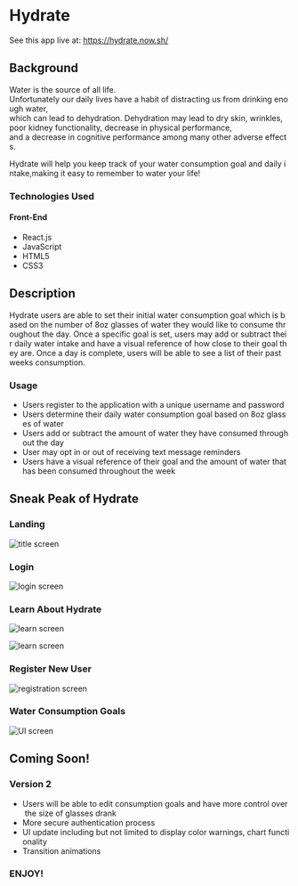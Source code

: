 # Hydrate

See this app live at: https://hydrate.now.sh/

## Background

Water is the source of all life. Unfortunately our daily lives have a habit of distracting us from drinking enough water, which can lead to dehydration. Dehydration may lead to dry skin, wrinkles, poor kidney functionality, decrease in physical performance, and a decrease in cognitive performance among many other adverse effects. 

Hydrate will help you keep track of your water consumption goal and daily intake,making it easy to remember to water your life!

### Technologies Used

#### Front-End
- React.js
- JavaScript
- HTML5
- CSS3

## Description 

Hydrate users are able to set their initial water consumption goal which is based on the number of 8oz glasses of water they would like to consume throughout the day. Once a specific goal is set, users may add or subtract their daily water intake and have a visual reference of how close to their goal they are. Once a day is complete, users will be able to see a list of their past weeks consumption.

### Usage

- Users register to the application with a unique username and password
- Users determine their daily water consumption goal based on 8oz glasses of water
- Users add or subtract the amount of water they have consumed throughout the day
- User may opt in or out of receiving text message reminders
- Users have a visual reference of their goal and the amount of water that has been consumed throughout the week

## Sneak Peak of Hydrate

### Landing

![title screen](https://lh3.googleusercontent.com/0yRfSTHBG9lPhZBonlGMuXvVlHrFWvvOYPrR0DTrOyEVOmbOvPW_0pajiwpD4vUIwHj6wViyEHUlbQ71xu-YYyReVUXY0jeENNX-9L9iXwmhS9br9XFKT-EMT22PKmQON7Gcc4WdBXD11QsJU1vcqaBiPl55V13SAYfBasWSsJIbytFf8NZcxj7YYuOGooTqblNtrkZjWeKP_oQ_5OSl0p0iPRpNg6L0KPWuypI7kOFVj7fJc1XIQ775ExzstgpBaoYd9X3d5mdRsRpQff3arecZ7fkvDUr8mXIIQRcks1jtP3PP0g_7qvv1x16FblMsNOT56Ar9YUFuyeo3jtb4oc8qUWyxc5qPMung8T9Qytq8PmLwPT532oeaq1b0mGok35y7VdTyhoyrpV7IffG8VY0axMFnobC-FDbWcS8eRcRFHh4rj09VQFWViV7leA6PI01JZc8IGOPD2Gwrl74K4uLSemBB73WzLVVYpreFv8TOn3l4mB7Ppi7X8DttonMn5-15IZqhuROVm4LJmzbGRh7R9fJRMM3CFbrbU0WqEYV1VobhAV8XUoJMzyff5KG5-Jwjw6zz3kvMRsKUPe7RdB08CcS3hJKVzip47ntbtJheAFdzZBeWwiDQ9_H9zN05lSIIcQI8M3gyMGakSfRl6oEHBwECm45X4__CBCAs-V9XIm2yJ2tjsZIxS5xCVNQ04ZWK1tNfrApPtKWK97XzBYHpd1cdbceKvUfvUjsny9COnCQe=w419-h853-no)

### Login

![login screen](https://lh3.googleusercontent.com/ZKImgPZsl7Xq7Vozp8z1MFYlY9IJCYIzraqe84ABmRlLrYNlvCHBKRSp3HwOyrgFGoUJaHBDk-yeezeqV550NmjFwTQQCPoyjApt7bbfZobJdBMzwRyte-G35ulwP9a5JRSgaLkJX8cnWt0fAgxKNOsCQkz_DACRW2_L0NTt-y3gJlqVsOSlPGjUg6YXs__gvlztP94hBCYqLZn8-inY1orXPb8tqpTCNomd6F7cDFjhtPldBl9KmlTWmr3DMhpfyvDHjk_vsnfhE3Z4rt4NLvaeecS13kxxYo-WO8HGsFBLNEM2sP3Uq8jGzsfbLkH1WSjqBxXB5acR9NMflEsMCQg9CcsEa0VbmTaLjtnAbrHdpOT0uVRs55JJuJwR51l54VWwxze36H92DUW__TYRfTATiDgwmP4YQcUKU0D7IxYLLc_ZFuwriw0WcEHLLl4oD3-jipFQcchNMbfMFczr6UY0PuBASRh9GL0H_SJEUaqTQx3NAKKQV--OXQ-_f8kNA_ae0AVpBUzPM18LZnl-QFGQM2TC6ithcMShxK4hs_EvrigwRJwn6JwNe3A8veQxzKzIyLw3HASLQJdak3FmbxSBsmA2Ehs60FqAxwyaPUAEt6D2difnz1_SdcOzjvvIcUxMPIx5r92bdlNPBKBOmhzCmoL5cmqRwfS-el0KwPOfe6oZzcGHgW_16nzrVwCn0ltpkZ8eEWUBc4CnUX0A45KvL8ZdSfOLJ7pOw9gWiQcn2IbN=w422-h856-no)

### Learn About Hydrate

![learn screen](https://lh3.googleusercontent.com/tAoyOVyV84k6u_iyYAnGPEnn-cBiEypazcGSZbtTdfb3LfhHyy2Ye0dKLMzU3-sLYUCximHu7KY1MGZ13t5yn55LFSOzmaw2bdHbv5Xw967wez9qAgPjARdtXM8wgvMK0GYCfhSlnh7j4jQ6jE44mSguuYrPSU-Y66yaUtDoevXp8XIBcuBQLLCmaoZa2wyRGrmJmoqfKaAFGLum7gkGiv-HdQTav8cvwNDktbyAdO9CmQxG6-W_gqEpyrlWRSE_s6ClQaAGdsGtWhovrve9Ij7y5ecCuYM_qbPKLdY5I3xEDEw_xhG-iqundXYMrCL1gQ4_jC9Iew-FTJAmNZ_iAb-y6_3D8fzz0_I-K2kQkQfH-GGtdxsfZsKLVG6Mh7otUuMuZczzz1T4v99Z_feOavkmaUbq66S-TLyUhfE36oVlvwDWjrFM9lLeOecgszmCYAFOsfpOkGfOFC3_69b1uou1dcKCwKpfGJEVMf_WTFe2mZfT1kC3zqUq60JvVvH9-GN3A4WCmiYfR641cjF79tnPXEVGqKAPRU_AH-9uKaVW2r-_cS3xi-vRe23lXYHCA6PQBIGBpUhEvY3oMUxsugdr9buEbtkBiEu0TPQK8XC03VrGzEwNPmkrB68o-MqHgT73vMScaqXB2jrXOk7pJpBdTQedpykzJ4d93UtAAOT9MO57mbDEO0PzdUw1ZxJtWpl_l_mZih9uleKK9B6zqkktIqTNR9WJRWU4qNj8JfVG3p9Y=w420-h855-no)

![learn screen](https://lh3.googleusercontent.com/jbWqSnpp1qL7pr_cCSm7xact-xnSSpAaDj4LemxgTG0LTqW6Xadp70X1caFPuBVjyx2vy7snc4CM1JuV1N2pn77hITprgX_7y8R5wAEfTuj_3WeRNcwVScwAmV3Fn-lOV-n5t7xa8LobvuINlzrgGcAsGIgjxaEV7tatwVd99EXUfjH9Hip4e-9cd3hFLJ-lnfsYpzPte3sXP6fUHKd7vm8u2BCdAf-nGkynzmzJ-cY80UBQrnhOT2wsXu_ry_llax_zWpPeRPEuveUalIhSTAubBOifrSLUiFMyFEVJ0BIN1j6pqBlQtjPfSaioLvPan9Kc3PI26Z0ixLOs2RMV8WZlBy2jWlcEA5yDB3CVDZkHe2lOA8Lb0_kbD9Y9-W6KmpjC5SZCkJ_FqZsA1J9p4gB_j8lLJDdAuJGubNAQFcuBpNUmcIikK9T962bXzFQiqScSpW3GVlLSQqH7Uomahrd1Pbw1ZMveJH1yb1K34445Ya_QXUj8zKNM6xzJh4gR_la9YQ6LcuyUL0va8awcdkadFFmRbMP4qslCdOujsKw5MIav7azvr8dv-U4sQXt7Jn34xBGD1ojc2I4maOFD3joJFKNYEaXfI8ALpOk9sAprhE0mQj2OO7wX7eOlSwJ12aZf9eOPVC4EtzQesVNSQn3nCdXkF5oRM_VkKabcuHYnfxSnunORYzpcEfEqlxrW6Ituy4jcK2q7k4pIwqkiZjPzFzokUvoxGioBskocJpSK6d7M=w420-h857-no)

### Register New User

![registration screen](https://lh3.googleusercontent.com/THUy0vcMPFR9L2azIjq8oTNtHlRuB6-ICuPb-iE4mpb_8QnpjVMaDy4YbswMd50FNP3VBmbN8a6-uNfTQqi4jnztc5CV8mFzrxvPZbUBJxDN-gYPS39JFBtPHnx0Z9M5aBwPenWLQ-rXAE8D7l_-JibY6Se2q3As3GwFsjmKpITzhcBxIAcLRb2WiwsRhaNCYfjaOX7X115Ra_sfqMW2SVLAa_xgjsYC77EbKOIWlD1-Ewg50fhB4Nl59wtcW-JyuCjD720fX48yFLRvUKWcwg9bsAJP3Qk5MmWMvStJDD2DYaJgSd9FcFzv8x-_DNthTeDGmeMZ4TszjYePcs4kxVYafHNYtHjOorqHDTjS1IdSpnHAfq1-WsVeQ8aWT3qSaRVWJ17X_Cv0sbaNjYVzhcpODtr2Ld_NcTP5BowIvkTJX6fKBvXwmsA9YJkRpCanDyC_JNF8-4XRepzLmb27YRkN0J6V0eFY_158xdqoCfB3ncUg0IHN3UkMuEFGCGGbmpXPx3fg2Q8xXoqbm5_kXw2lCJRvyg52GrHoW98XXi4gCIz1I7iJ3Zq5aQxPmuxSey0hIVHTfVowOf6SJCI1X5xfbI9vQRy4OqvBJVnE8C1alpzTCS2e2VDuof_RAvEHsQqTC9dYordjPWP2KVhjFQbx0jOPSxeQzUGj0_YJz5TTT1Iae0btDzsCMvfHf-IEkUPD7MBsigRmzGNVKNUPpTjr8UlKT4QMdEkO8wObRlzUE6sH=w421-h854-no)

### Water Consumption Goals

![UI screen](https://lh3.googleusercontent.com/A3CchaXcNWEBlKNXei-G0QJC93fEJr2c-9wrN06ZL-N73UQzlyGEMc-adaVImr6Z37maVlYjX5OJHdk02yGelThiIlxCIiX2VI4v_LYZqUobBRBYMi6Gr3GC-KWOD0O9KpCqvXiuY1j28igRcNx7sU2_j8lytGsxSeOgWo4lfV6c-eLBGYQtiCHmPEKXmek7dAaY19gP0kAwi_pZK3UobXtMlTtMrQmJwCQqQ9OyTdzBGwJMVknGDAzkeqrvtryyySvo89JqBQhVZkcbm__TxdEJzcKH_BoVGGmPD6rCUljHcsjJEFW1vpJkNL2nXYni8G9PEKw1rrBDkL_eUzcnpi_5lNyFBp_b9zrGBLlZyxdck4AN_hBkmRpt_wTALQwfj5SOxbkN-L8bpbL2DcLiQVDvI35vLrLXg7JZexDtn7T9ziSl8WgfonLVZm0DTclu8iC5gHgo2ZIjdYwpiKwULADMaHM6bl97FcVJSBjcoOJXoxgnuDGzdu86JfPC0dSluqIF1sE9K9yAC9w30RMmfs1BuvzQjlr5ZK9GAfc2oNWUoR4gi0zw9cTbmGrBYMVQRcOXV8HFy2EyNDJe0l8Dn7yxKtOs3RT9Wf0vT8YhvtWRsirbZq91p5wkyoEVpfrvQlGRexGy4yoTeEgG8vAZ3UXbKujejVaGMAPWWXvoMObVweZb63wUs1v9J1QcJq2kvWpltb6wJnvJHyZQZ2RVi_75E64EPZdXLOJaSFhxWj2tRUBl=w422-h857-no)

## Coming Soon!

### Version 2

- Users will be able to edit consumption goals and have more control over the size of glasses drank
- More secure authentication process
- UI update including but not limited to display color warnings, chart functionality
- Transition animations

### ENJOY!